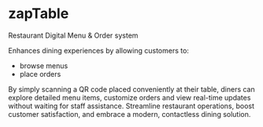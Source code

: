 # zapTable
Restaurant Digital Menu &amp; Order system

Enhances dining experiences by allowing customers to:
- browse menus
- place orders

By simply scanning a QR code placed conveniently at their table, diners can explore detailed menu items, customize orders and view real-time updates without waiting for staff assistance. 
Streamline restaurant operations, boost customer satisfaction, and embrace a modern, contactless dining solution.
